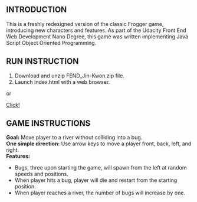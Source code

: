 INTRODUCTION
------------
This is a freshly redesigned version of the classic Frogger game, introducing new characters and features. As part of the Udacity Front End Web Development Nano Degree, this game was written implementing Java Script Object Oriented Programming.

RUN INSTRUCTION
------------
1. Download and unzip FEND_Jin-Kwon.zip file.
2. Launch index.html with a web browser.

or  

[Click!](https://kwonjh90.github.io/FEND-ArcadeGame/)

GAME INSTRUCTIONS
------------
**Goal:** Move player to a river without colliding into a bug.  
**One simple direction:** Use arrow keys to move a player   front, back, left, and right.  
**Features:**
* Bugs, three upon starting the game, will spawn from the left at random speeds and positions.
* When player hits a bug, player will die and restart from the starting position.
* When player reaches a river, the number of bugs will increase by one.
